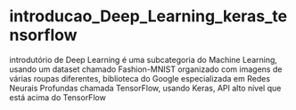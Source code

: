 # introducao_Deep_Learning_keras_tensorflow
introdutório de  Deep Learning é uma subcategoria do Machine Learning, usando um dataset chamado Fashion-MNIST organizado com imagens de várias roupas diferentes, biblioteca do Google especializada em Redes Neurais Profundas chamada TensorFlow, usando Keras, API alto nível que está acima do TensorFlow
